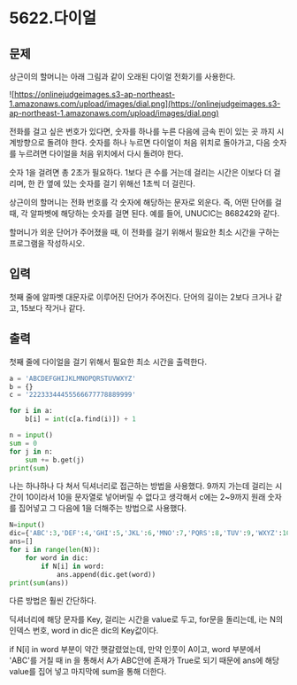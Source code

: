 # 5622.다이얼

## 문제

상근이의 할머니는 아래 그림과 같이 오래된 다이얼 전화기를 사용한다.

![https://onlinejudgeimages.s3-ap-northeast-1.amazonaws.com/upload/images/dial.png](https://onlinejudgeimages.s3-ap-northeast-1.amazonaws.com/upload/images/dial.png)

전화를 걸고 싶은 번호가 있다면, 숫자를 하나를 누른 다음에 금속 핀이 있는 곳 까지 시계방향으로 돌려야 한다. 숫자를 하나 누르면 다이얼이 처음 위치로 돌아가고, 다음 숫자를 누르려면 다이얼을 처음 위치에서 다시 돌려야 한다.

숫자 1을 걸려면 총 2초가 필요하다. 1보다 큰 수를 거는데 걸리는 시간은 이보다 더 걸리며, 한 칸 옆에 있는 숫자를 걸기 위해선 1초씩 더 걸린다.

상근이의 할머니는 전화 번호를 각 숫자에 해당하는 문자로 외운다. 즉, 어떤 단어를 걸 때, 각 알파벳에 해당하는 숫자를 걸면 된다. 예를 들어, UNUCIC는 868242와 같다.

할머니가 외운 단어가 주어졌을 때, 이 전화를 걸기 위해서 필요한 최소 시간을 구하는 프로그램을 작성하시오.

## 입력

첫째 줄에 알파벳 대문자로 이루어진 단어가 주어진다. 단어의 길이는 2보다 크거나 같고, 15보다 작거나 같다.

## 출력

첫째 줄에 다이얼을 걸기 위해서 필요한 최소 시간을 출력한다.

```python
a = 'ABCDEFGHIJKLMNOPQRSTUVWXYZ'
b = {}
c = '22233344455566677778889999'

for i in a:
    b[i] = int(c[a.find(i)]) + 1

n = input()
sum = 0
for j in n:
    sum += b.get(j)
print(sum)
```

나는 하나하나 다 쳐서 딕셔너리로 접근하는 방법을 사용했다. 9까지 가는데 걸리는 시간이 10이라서 10을 문자열로 넣어버릴 수 없다고 생각해서 c에는 2~9까지 원래 숫자를 집어넣고 그 다음에 1을 더해주는 방법으로 사용했다.

```python
N=input()
dic={'ABC':3,'DEF':4,'GHI':5,'JKL':6,'MNO':7,'PQRS':8,'TUV':9,'WXYZ':10}
ans=[]
for i in range(len(N)):
    for word in dic:
        if N[i] in word:
            ans.append(dic.get(word))
print(sum(ans))
```

다른 방법은 훨씬 간단하다.

딕셔너리에 해당 문자를 Key, 걸리는 시간을 value로 두고, for문을 돌리는데, i는 N의 인덱스 번호, word in dic은 dic의 Key값이다. 

if N[i] in word 부분이 약간 햇갈렸었는데, 만약 인풋이 A이고, word 부분에서 'ABC'를 거칠 때  in 을 통해서 A가 ABC안에 존재가 True로 되기 때문에 ans에 해당 value를 집어 넣고 마지막에  sum을 통해 더한다.
